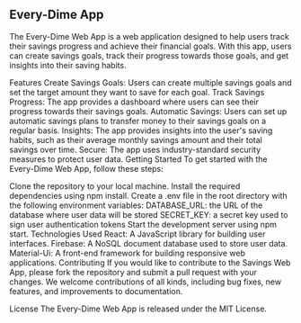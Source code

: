 ## Every-Dime App
The Every-Dime Web App is a web application designed to help users track their savings progress and achieve their financial goals. With this app, users can create savings goals, track their progress towards those goals, and get insights into their saving habits.

Features
Create Savings Goals: Users can create multiple savings goals and set the target amount they want to save for each goal.
Track Savings Progress: The app provides a dashboard where users can see their progress towards their savings goals.
Automatic Savings: Users can set up automatic savings plans to transfer money to their savings goals on a regular basis.
Insights: The app provides insights into the user's saving habits, such as their average monthly savings amount and their total savings over time.
Secure: The app uses industry-standard security measures to protect user data.
Getting Started
To get started with the Every-Dime Web App, follow these steps:

Clone the repository to your local machine.
Install the required dependencies using npm install.
Create a .env file in the root directory with the following environment variables:
DATABASE_URL: the URL of the database where user data will be stored
SECRET_KEY: a secret key used to sign user authentication tokens
Start the development server using npm start.
Technologies Used
React: A JavaScript library for building user interfaces.
Firebase: A NoSQL document database used to store user data.
Material-Ui: A front-end framework for building responsive web applications.
Contributing
If you would like to contribute to the Savings Web App, please fork the repository and submit a pull request with your changes. We welcome contributions of all kinds, including bug fixes, new features, and improvements to documentation.

License
The Every-Dime Web App is released under the MIT License.
